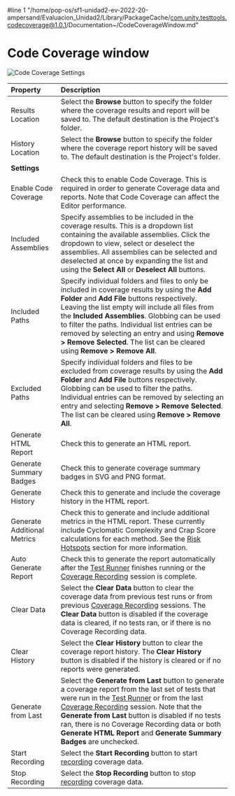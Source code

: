 #line 1 "/home/pop-os/sf1-unidad2-ev-2022-20-ampersand/Evaluacion_Unidad2/Library/PackageCache/com.unity.testtools.codecoverage@1.0.1/Documentation~/CodeCoverageWindow.md"
# Code Coverage window

![Code Coverage Settings](images/coverage_window.png)

|**Property**|**Description**|
|:---|:---|
|Results Location|Select the **Browse** button to specify the folder where the coverage results and report will be saved to. The default destination is the Project's folder.|
|History Location|Select the **Browse** button to specify the folder where the coverage report history will be saved to. The default destination is the Project's folder.|
|**Settings**|
|Enable Code Coverage|Check this to enable Code Coverage. This is required in order to generate Coverage data and reports. Note that Code Coverage can affect the Editor performance.|
|Included Assemblies|Specify assemblies to be included in the coverage results. This is a dropdown list containing the available assemblies. Click the dropdown to view, select or deselect the assemblies. All assemblies can be selected and deselected at once by expanding the list and using the **Select All** or **Deselect All** buttons.
|Included Paths|Specify individual folders and files to only be included in coverage results by using the **Add Folder** and **Add File** buttons respectively. Leaving the list empty will include all files from the **Included Assemblies**. Globbing can be used to filter the paths. Individual list entries can be removed by selecting an entry and using **Remove > Remove Selected**. The list can be cleared using **Remove > Remove All**.|
|Excluded Paths|Specify individual folders and files to be excluded from coverage results by using the **Add Folder** and **Add File** buttons respectively. Globbing can be used to filter the paths. Individual entries can be removed by selecting an entry and selecting **Remove > Remove Selected**. The list can be cleared using **Remove > Remove All**.|
|Generate HTML Report|Check this to generate an HTML report.|
|Generate Summary Badges|Check this to generate coverage summary badges in SVG and PNG format.|
|Generate History|Check this to generate and include the coverage history in the HTML report.|
|Generate Additional Metrics|Check this to generate and include additional metrics in the HTML report. These currently include Cyclomatic Complexity and Crap Score calculations for each method. See the [Risk Hotspots](HowToInterpretResults.md#risk-hotspots) section for more information.|
|Auto Generate Report|Check this to generate the report automatically after the [Test Runner](CoverageTestRunner.md) finishes running or the [Coverage Recording](CoverageRecording.md) session is complete.|
|Clear Data|Select the **Clear Data** button to clear the coverage data from previous test runs or from previous [Coverage Recording](CoverageRecording.md) sessions. The **Clear Data** button is disabled if the coverage data is cleared, if no tests ran, or if there is no Coverage Recording data.|
|Clear History|Select the **Clear History** button to clear the coverage report history. The **Clear History** button is disabled if the history is cleared or if no reports were generated.|
|Generate from Last|Select the **Generate from Last** button to generate a coverage report from the last set of tests that were run in the [Test Runner](CoverageTestRunner.md) or from the last [Coverage Recording](CoverageRecording.md) session. Note that the **Generate from Last** button is disabled if no tests ran, there is no Coverage Recording data or both **Generate HTML Report** and **Generate Summary Badges** are unchecked.|
|Start Recording|Select the **Start Recording** button to start [recording](CoverageRecording.md) coverage data.|
|Stop Recording|Select the **Stop Recording** button to stop [recording](CoverageRecording.md) coverage data.|
